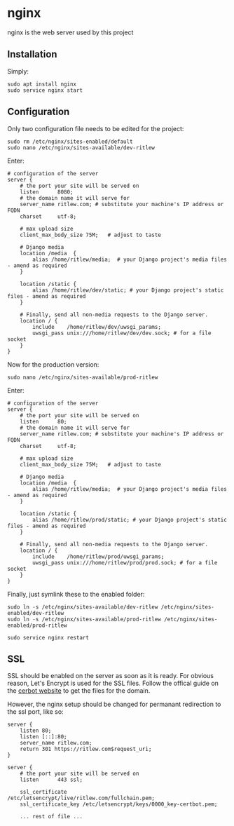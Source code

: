 # nginx

nginx is the web server used by this project

## Installation
Simply:
```
sudo apt install nginx
sudo service nginx start
```

## Configuration
Only two configuration file needs to be edited for the project:
```
sudo rm /etc/nginx/sites-enabled/default
sudo nano /etc/nginx/sites-available/dev-ritlew
```
Enter:
```
# configuration of the server
server {
    # the port your site will be served on
    listen      8080;
    # the domain name it will serve for
    server_name ritlew.com; # substitute your machine's IP address or FQDN
    charset     utf-8;

    # max upload size
    client_max_body_size 75M;   # adjust to taste

    # Django media
    location /media  {
        alias /home/ritlew/media;  # your Django project's media files - amend as required
    }

    location /static {
        alias /home/ritlew/dev/static; # your Django project's static files - amend as required
    }

    # Finally, send all non-media requests to the Django server.
    location / {
        include    /home/ritlew/dev/uwsgi_params;
        uwsgi_pass unix:///home/ritlew/dev/dev.sock; # for a file socket
    }
}

```
Now for the production version:
```
sudo nano /etc/nginx/sites-available/prod-ritlew
```
Enter:
```
# configuration of the server
server {
    # the port your site will be served on
    listen      80;
    # the domain name it will serve for
    server_name ritlew.com; # substitute your machine's IP address or FQDN
    charset     utf-8;

    # max upload size
    client_max_body_size 75M;   # adjust to taste

    # Django media
    location /media  {
        alias /home/ritlew/media;  # your Django project's media files - amend as required
    }

    location /static {
        alias /home/ritlew/prod/static; # your Django project's static files - amend as required
    }

    # Finally, send all non-media requests to the Django server.
    location / {
        include    /home/ritlew/prod/uwsgi_params;
        uwsgi_pass unix:///home/ritlew/prod/prod.sock; # for a file socket
    }
}
```

Finally, just symlink these to the enabled folder:
```
sudo ln -s /etc/nginx/sites-available/dev-ritlew /etc/nginx/sites-enabled/dev-ritlew
sudo ln -s /etc/nginx/sites-available/prod-ritlew /etc/nginx/sites-enabled/prod-ritlew
```

```
sudo service nginx restart
```

## SSL
SSL should be enabled on the server as soon as it is ready. For obvious reason, Let's Encrypt is used
for the SSL files. Follow the offical guide on the [cerbot website](https://certbot.eff.org/) to
get the files for the domain.

However, the nginx setup should be changed for permanant redirection to the ssl port, like so:

```
server {
    listen 80;
    listen [::]:80;
    server_name ritlew.com;
    return 301 https://ritlew.com$request_uri;
}

server {
    # the port your site will be served on
    listen      443 ssl;

    ssl_certificate     /etc/letsencrypt/live/ritlew.com/fullchain.pem;
    ssl_certificate_key /etc/letsencrypt/keys/0000_key-certbot.pem;

	... rest of file ...
```

